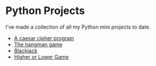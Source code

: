 # Python Projects
I've made a collection of all my Python mini projects to date. 

* [A caesar cipher program](https://repl.it/join/gqigvgls-msolguatelli)
* [The hangman game](https://repl.it/join/awkwcwmo-msolguatelli)
* [Blackjack](https://repl.it/join/vpcfvcht-msolguatelli)
* [Higher or Lower Game](https://repl.it/join/frhgolfx-msolguatelli)
